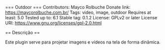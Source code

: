 === Outdoor ===
Contributors: Mayco Rolbuche
Donate link: https://maycorolbuche.com.br/
Tags: video, image, outdoor
Requires at least: 5.0
Tested up to: 6.1
Stable tag: 0.1.2
License: GPLv2 or later
License URI: https://www.gnu.org/licenses/gpl-2.0.html

== Descrição ==

Este plugin serve para projetar imagens e vídeos na tela de forma dinâmica.
